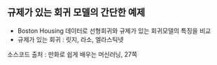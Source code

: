 ## 규제가 있는 회귀 모델의 간단한 예제

* Boston Housing 데이터로 선형회귀와 규제가 있는 회귀모델의 특징을 비교
* 규제가 있는 회귀 : 릿지, 라소, 엘라스틱넷

소스코드 출처 : 만화로 쉽게 배우는 머신러닝, 27쪽  
